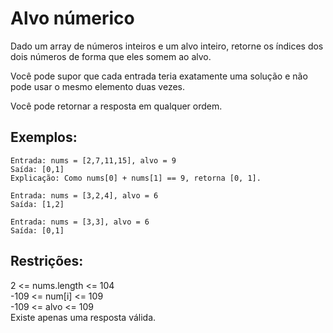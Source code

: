 # Alvo númerico

Dado um array de números inteiros e um alvo inteiro, retorne os índices dos dois números de forma que eles somem ao alvo.

Você pode supor que cada entrada teria exatamente uma solução e não pode usar o mesmo elemento duas vezes.

Você pode retornar a resposta em qualquer ordem.

## Exemplos:

```
Entrada: nums = [2,7,11,15], alvo = 9
Saída: [0,1]
Explicação: Como nums[0] + nums[1] == 9, retorna [0, 1].
```

```
Entrada: nums = [3,2,4], alvo = 6
Saída: [1,2]
```

```
Entrada: nums = [3,3], alvo = 6
Saída: [0,1]
```

## Restrições:

2 <= nums.length <= 104  
-109 <= num[i] <= 109  
-109 <= alvo <= 109  
Existe apenas uma resposta válida.